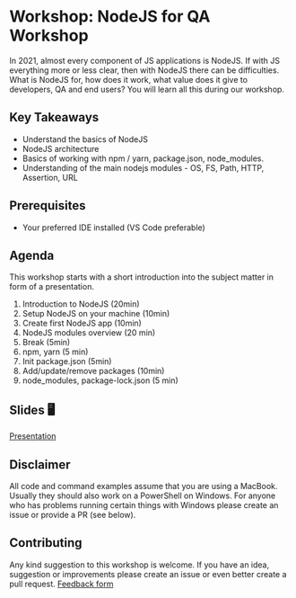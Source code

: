 # Workshop: NodeJS for QA Workshop

In 2021, almost every component of JS applications is NodeJS. If with JS everything more or less clear, then with NodeJS there can be difficulties. What is NodeJS for, how does it work, what value does it give to developers, QA and end users? You will learn all this during our workshop.

## Key Takeaways

- Understand the basics of NodeJS
- NodeJS architecture
- Basics of working with npm / yarn, package.json, node_modules.
- Understanding of the main nodejs modules - OS, FS, Path, HTTP, Assertion, URL

## Prerequisites

- Your preferred IDE installed (VS Code preferable)


## Agenda

This workshop starts with a short introduction into the subject matter in form of a presentation. 

1. Introduction to NodeJS (20min)
1. Setup NodeJS on your machine (10min)
1. Create first NodeJS app (10min)
1. NodeJS modules overview (20 min)
1. Break (5min)
1. npm, yarn (5 min)
1. Init package.json (5min)
1. Add/update/remove packages (10min)
1. node_modules, package-lock.json (5 min)

## Slides 🖥

[Presentation](https://docs.google.com/presentation/d/1urqsBWoN5hfjtfnvYctL7II_p7_uzZwaxWPbF0GlxcY/edit?usp=sharing)

## Disclaimer
All code and command examples assume that you are using a MacBook. Usually they should also work on a PowerShell on Windows. For anyone who has problems running certain things with Windows please create an issue or provide a PR (see below).

## Contributing
Any kind suggestion to this workshop is welcome. If you have an idea, suggestion or improvements please create an issue or even better create a pull request.
[Feedback form](https://docs.google.com/forms/d/1271yr46q-RWCb8r7pHBhkml4bizhBD09qQ5B4kIKSjY)
